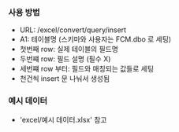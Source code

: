 ### 사용 방법
- URL: /excel/convert/query/insert
- A1: 테이블명 (스키마와 사용자는 FCM.dbo 로 세팅)
- 첫번째 row: 실제 테이블의 필드명
- 두번쨰 row: 필드 설명 (필수 X)
- 세번쨰 row 부터: 필드와 매칭되는 값들로 세팅
- 천건씩 insert 문 나눠서 생성됨

### 예시 데이터
- 'excel/예시 데이터.xlsx' 참고
